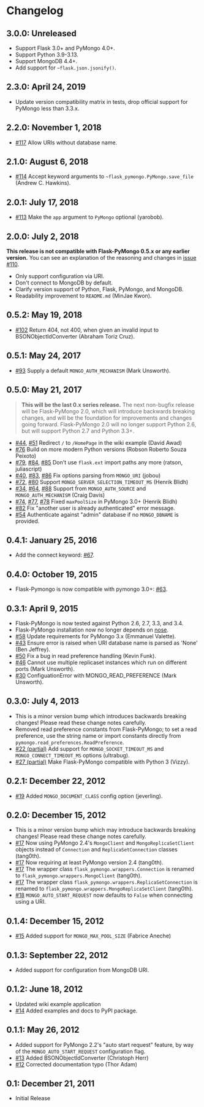 # Changelog

## 3.0.0: Unreleased

- Support Flask 3.0+ and PyMongo 4.0+.
- Support Python 3.9-3.13.
- Support MongoDB 4.4+.
- Add support for `~flask.json.jsonify()`.

## 2.3.0: April 24, 2019

- Update version compatibility matrix in tests, drop official support
  for PyMongo less than 3.3.x.

## 2.2.0: November 1, 2018

- [#117](https://github.com/dcrosta/flask-pymongo/pull/117) Allow
  URIs without database name.

## 2.1.0: August 6, 2018

- [#114](https://github.com/dcrosta/flask-pymongo/pull/114) Accept
  keyword arguments to `~flask_pymongo.PyMongo.save_file` (Andrew C.
  Hawkins).

## 2.0.1: July 17, 2018

- [#113](https://github.com/dcrosta/flask-pymongo/pull/113) Make the
  `app` argument to `PyMongo` optional (yarobob).

## 2.0.0: July 2, 2018

**This release is not compatible with Flask-PyMongo 0.5.x or any
earlier version.** You can see an explanation of the reasoning and
changes in [issue
#110](https://github.com/dcrosta/flask-pymongo/issues/110).

- Only support configuration via URI.
- Don't connect to MongoDB by default.
- Clarify version support of Python, Flask, PyMongo, and MongoDB.
- Readability improvement to `README.md` (MinJae Kwon).

## 0.5.2: May 19, 2018

- [#102](https://github.com/dcrosta/flask-pymongo/pull/102) Return
  404, not 400, when given an invalid input to
  <span class="title-ref">BSONObjectIdConverter</span> (Abraham Toriz
  Cruz).

## 0.5.1: May 24, 2017

- [#93](https://github.com/dcrosta/flask-pymongo/pull/93) Supply a
  default `MONGO_AUTH_MECHANISM` (Mark Unsworth).

## 0.5.0: May 21, 2017

> **This will be the last 0.x series release.** The next non-bugfix
> release will be Flask-PyMongo 2.0, which will introduce backwards
> breaking changes, and will be the foundation for improvements and
> changes going forward. Flask-PyMongo 2.0 will no longer support
> Python 2.6, but will support Python 2.7 and Python 3.3+.

- [#44](https://github.com/dcrosta/flask-pymongo/issues/44),
  [#51](https://github.com/dcrosta/flask-pymongo/pull/51) Redirect
  `/` to `/HomePage` in the wiki example (David Awad)
- [#76](https://github.com/dcrosta/flask-pymongo/pull/76) Build on
  more modern Python versions (Robson Roberto Souza Peixoto)
- [#79](https://github.com/dcrosta/flask-pymongo/pull/79),
  [#84](https://github.com/dcrosta/flask-pymongo/issues/84),
  [#85](https://github.com/dcrosta/flask-pymongo/pull/85) Don't use
  `flask.ext` import paths any more (ratson, juliascript)
- [#40](https://github.com/dcrosta/flask-pymongo/issues/40),
  [#83](https://github.com/dcrosta/flask-pymongo/pull/83),
  [#86](https://github.com/dcrosta/flask-pymongo/pull/86) Fix options
  parsing from `MONGO_URI` (jobou)
- [#72](https://github.com/dcrosta/flask-pymongo/issues/72),
  [#80](https://github.com/dcrosta/flask-pymongo/pull/80) Support
  `MONGO_SERVER_SELECTION_TIMEOUT_MS` (Henrik Blidh)
- [#34](https://github.com/dcrosta/flask-pymongo/issues/34),
  [#64](https://github.com/dcrosta/flask-pymongo/pull/64),
  [#88](https://github.com/dcrosta/flask-pymongo/pull/88) Support
  from `MONGO_AUTH_SOURCE` and `MONGO_AUTH_MECHANISM` (Craig Davis)
- [#74](https://github.com/dcrosta/flask-pymongo/issues/74),
  [#77](https://github.com/dcrosta/flask-pymongo/issues/77),
  [#78](https://github.com/dcrosta/flask-pymongo/pull/78) Fixed
  `maxPoolSize` in PyMongo 3.0+ (Henrik Blidh)
- [#82](https://github.com/dcrosta/flask-pymongo/issues/82) Fix
  "another user is already authenticated" error message.
- [#54](https://github.com/dcrosta/flask-pymongo/issues/54)
  Authenticate against "admin" database if no `MONGO_DBNAME` is
  provided.

## 0.4.1: January 25, 2016

- Add the connect keyword:
  [#67](https://github.com/dcrosta/flask-pymongo/pull/67).

## 0.4.0: October 19, 2015

- Flask-Pymongo is now compatible with pymongo 3.0+:
  [#63](https://github.com/dcrosta/flask-pymongo/pull/63).

## 0.3.1: April 9, 2015

- Flask-PyMongo is now tested against Python 2.6, 2.7, 3.3, and 3.4.
- Flask-PyMongo installation now no longer depends on
  [nose](https://pypi.python.org/pypi/nose/).
- [#58](https://github.com/dcrosta/flask-pymongo/pull/58) Update
  requirements for PyMongo 3.x (Emmanuel Valette).
- [#43](https://github.com/dcrosta/flask-pymongo/pull/43) Ensure
  error is raised when URI database name is parsed as 'None' (Ben
  Jeffrey).
- [#50](https://github.com/dcrosta/flask-pymongo/pull/50) Fix a bug
  in read preference handling (Kevin Funk).
- [#46](https://github.com/dcrosta/flask-pymongo/issues/46) Cannot
  use multiple replicaset instances which run on different ports (Mark
  Unsworth).
- [#30](https://github.com/dcrosta/flask-pymongo/issues/30)
  ConfiguationError with MONGO_READ_PREFERENCE (Mark Unsworth).

## 0.3.0: July 4, 2013

- This is a minor version bump which introduces backwards breaking
  changes! Please read these change notes carefully.
- Removed read preference constants from Flask-PyMongo; to set a read
  preference, use the string name or import constants directly from
  `pymongo.read_preferences.ReadPreference`.
- [#22 (partial)](https://github.com/dcrosta/flask-pymongo/pull/22)
  Add support for `MONGO_SOCKET_TIMEOUT_MS` and
  `MONGO_CONNECT_TIMEOUT_MS` options (ultrabug).
- [#27 (partial)](https://github.com/dcrosta/flask-pymongo/pull/27)
  Make Flask-PyMongo compatible with Python 3 (Vizzy).

## 0.2.1: December 22, 2012

- [#19](https://github.com/dcrosta/flask-pymongo/pull/19) Added
  `MONGO_DOCUMENT_CLASS` config option (jeverling).

## 0.2.0: December 15, 2012

- This is a minor version bump which may introduce backwards breaking
  changes! Please read these change notes carefully.
- [#17](https://github.com/dcrosta/flask-pymongo/pull/17) Now using
  PyMongo 2.4's `MongoClient` and `MongoReplicaSetClient` objects
  instead of `Connection` and `ReplicaSetConnection` classes
  (tang0th).
- [#17](https://github.com/dcrosta/flask-pymongo/pull/17) Now
  requiring at least PyMongo version 2.4 (tang0th).
- [#17](https://github.com/dcrosta/flask-pymongo/pull/17) The wrapper
  class `flask_pymongo.wrappers.Connection` is renamed to
  `flask_pymongo.wrappers.MongoClient` (tang0th).
- [#17](https://github.com/dcrosta/flask-pymongo/pull/17) The wrapper
  class `flask_pymongo.wrappers.ReplicaSetConnection` is renamed to
  `flask_pymongo.wrappers.MongoReplicaSetClient` (tang0th).
- [#18](https://github.com/dcrosta/flask-pymongo/issues/18)
  `MONGO_AUTO_START_REQUEST` now defaults to `False` when connecting
  using a URI.

## 0.1.4: December 15, 2012

- [#15](https://github.com/dcrosta/flask-pymongo/pull/15) Added
  support for `MONGO_MAX_POOL_SIZE` (Fabrice Aneche)

## 0.1.3: September 22, 2012

- Added support for configuration from MongoDB URI.

## 0.1.2: June 18, 2012

- Updated wiki example application
- [#14](https://github.com/dcrosta/flask-pymongo/issues/14) Added
  examples and docs to PyPI package.

## 0.1.1: May 26, 2012

- Added support for PyMongo 2.2's "auto start request" feature, by way
  of the `MONGO_AUTO_START_REQUEST` configuration flag.
- [#13](https://github.com/dcrosta/flask-pymongo/pull/13) Added
  BSONObjectIdConverter (Christoph Herr)
- [#12](https://github.com/dcrosta/flask-pymongo/pull/12) Corrected
  documentation typo (Thor Adam)

## 0.1: December 21, 2011

- Initial Release
